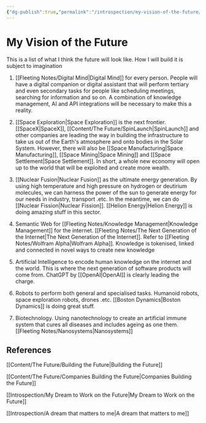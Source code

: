 ```yaml
---
{"dg-publish":true,"permalink":"/introspection/my-vision-of-the-future/","noteIcon":"2"}
---
```


# My Vision of the Future

This is a list of what I think the future will look like. How I will build it is subject to imagination

1. [[Fleeting Notes/Digital Mind\|Digital Mind]] for every person. People will have a digital companion or digital assistant that will perform tertiary and even secondary tasks for people like scheduling meetings, searching for information and so on. A combination of knowledge management, AI and API integrations will be necessary to make this a reality.

2. [[Space Exploration\|Space Exploration]] is the next frontier. [[SpaceX\|SpaceX]], [[Content/The Future/SpinLaunch\|SpinLaunch]] and other companies are leading the way in building the infrastructure to take us out of the Earth's atmosphere and onto bodies in the Solar System. However, there will also be [[Space Manufacturing\|Space Manufacturing]], [[Space Mining\|Space Mining]] and [[Space Settlement\|Space Settlement]]. In short, a whole new economy will open up to the world that will be exploited and create more wealth.

3. [[Nuclear Fusion\|Nuclear Fusion]] as the ultimate energy generation. By using high temperature and high pressure on hydrogen or deutirium molecules, we can harness the power of the sun to generate energy for our needs in industry, transport .etc. In the meantime, we can do [[Nuclear Fission\|Nuclear Fission]]. [[Helion Energy\|Helion Energy]] is doing amazing stuff in this sector.

4. Semantic Web for [[Fleeting Notes/Knowledge Management\|Knowledge Management]] for the internet. [[Fleeting Notes/The Next Generation of the Internet\|The Next Generation of the Internet]]. Refer to [[Fleeting Notes/Wolfram Alpha\|Wolfram Alpha]]. Knowledge is tokenised, linked and connected in novel ways to create new knowledge

5. Artificial Intelligence to encode human knowledge on the internet and the world. This is where the next generation of software products will come from. ChatGPT by [[OpenAI\|OpenAI]] is clearly leading the charge.

6. Robots to perform both general and specialised tasks. Humanoid robots, space exploration robots, drones .etc. [[Boston Dynamics\|Boston Dynamics]] is doing great stuff.

7. Biotechnology. Using nanotechnology to create an artificial immune system that cures all diseases and includes ageing as one them. [[Fleeting Notes/Nanosystems\|Nanosystems]]

## References
[[Content/The Future/Building the Future\|Building the Future]]

[[Content/The Future/Companies Building the Future\|Companies Building the Future]]

[[Introspection/My Dream to Work on the Future\|My Dream to Work on the Future]]

[[Introspection/A dream that matters to me\|A dream that matters to me]]